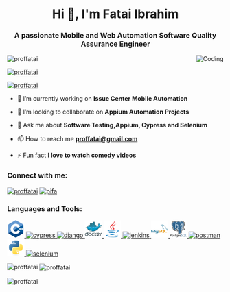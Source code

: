 
<h1 align="center">Hi 👋, I'm Fatai Ibrahim</h1>
<h3 align="center">A passionate Mobile and Web Automation Software Quality Assurance Engineer</h3>
<img align="right" alt="Coding"  style="width: 100vw height: auto display: block" src="https://github.com/proffatai/proffatai/assets/32229780/29a4fcce-bba7-4c57-9c20-4427dcbfa50e">

<p align="left"> <img src="https://komarev.com/ghpvc/?username=proffatai&label=Profile%20views&color=0e75b6&style=flat" alt="proffatai" /> </p>

<p align="left"> <a href="https://github.com/ryo-ma/github-profile-trophy"><img src="https://github-profile-trophy.vercel.app/?username=proffatai" alt="proffatai" /></a> </p>

<p align="left"> <a href="https://twitter.com/proffatai" target="blank"><img src="https://img.shields.io/twitter/follow/proffatai?logo=twitter&style=for-the-badge" alt="proffatai" /></a> </p>

- 🔭 I’m currently working on **Issue Center Mobile Automation**

- 👯 I’m looking to collaborate on **Appium Automation Projects**

- 💬 Ask me about **Software Testing,Appium, Cypress and Selenium**

- 📫 How to reach me **proffatai@gmail.com**

- ⚡ Fun fact **I love to watch comedy videos**

<h3 align="left">Connect with me:</h3>
<p align="left">
<a href="https://twitter.com/proffatai" target="blank"><img align="center" src="https://raw.githubusercontent.com/rahuldkjain/github-profile-readme-generator/master/src/images/icons/Social/twitter.svg" alt="proffatai" height="30" width="40" /></a>
<a href="https://linkedin.com/in/pifa" target="blank"><img align="center" src="https://raw.githubusercontent.com/rahuldkjain/github-profile-readme-generator/master/src/images/icons/Social/linked-in-alt.svg" alt="pifa" height="30" width="40" /></a>
</p>

<h3 align="left">Languages and Tools:</h3>
<p align="left"> <a href="https://www.w3schools.com/cpp/" target="_blank" rel="noreferrer"> <img src="https://raw.githubusercontent.com/devicons/devicon/master/icons/cplusplus/cplusplus-original.svg" alt="cplusplus" width="40" height="40"/> </a> <a href="https://www.cypress.io" target="_blank" rel="noreferrer"> <img src="https://raw.githubusercontent.com/simple-icons/simple-icons/6e46ec1fc23b60c8fd0d2f2ff46db82e16dbd75f/icons/cypress.svg" alt="cypress" width="40" height="40"/> </a> <a href="https://www.djangoproject.com/" target="_blank" rel="noreferrer"> <img src="https://cdn.worldvectorlogo.com/logos/django.svg" alt="django" width="40" height="40"/> </a> <a href="https://www.docker.com/" target="_blank" rel="noreferrer"> <img src="https://raw.githubusercontent.com/devicons/devicon/master/icons/docker/docker-original-wordmark.svg" alt="docker" width="40" height="40"/> </a> <a href="https://www.java.com" target="_blank" rel="noreferrer"> <img src="https://raw.githubusercontent.com/devicons/devicon/master/icons/java/java-original.svg" alt="java" width="40" height="40"/> </a> <a href="https://www.jenkins.io" target="_blank" rel="noreferrer"> <img src="https://www.vectorlogo.zone/logos/jenkins/jenkins-icon.svg" alt="jenkins" width="40" height="40"/> </a> <a href="https://www.mysql.com/" target="_blank" rel="noreferrer"> <img src="https://raw.githubusercontent.com/devicons/devicon/master/icons/mysql/mysql-original-wordmark.svg" alt="mysql" width="40" height="40"/> </a> <a href="https://www.postgresql.org" target="_blank" rel="noreferrer"> <img src="https://raw.githubusercontent.com/devicons/devicon/master/icons/postgresql/postgresql-original-wordmark.svg" alt="postgresql" width="40" height="40"/> </a> <a href="https://postman.com" target="_blank" rel="noreferrer"> <img src="https://www.vectorlogo.zone/logos/getpostman/getpostman-icon.svg" alt="postman" width="40" height="40"/> </a> <a href="https://www.python.org" target="_blank" rel="noreferrer"> <img src="https://raw.githubusercontent.com/devicons/devicon/master/icons/python/python-original.svg" alt="python" width="40" height="40"/> </a> <a href="https://www.selenium.dev" target="_blank" rel="noreferrer"> <img src="https://raw.githubusercontent.com/detain/svg-logos/780f25886640cef088af994181646db2f6b1a3f8/svg/selenium-logo.svg" alt="selenium" width="40" height="40"/> </a> </p>

<p><img align="left" src="https://github-readme-stats.vercel.app/api/top-langs?username=proffatai&show_icons=true&locale=en&layout=compact" alt="proffatai" /></p>

<p>&nbsp;<img align="center" src="https://github-readme-stats.vercel.app/api?username=proffatai&show_icons=true&locale=en" alt="proffatai" /></p>

<p><img align="center" src="https://github-readme-streak-stats.herokuapp.com/?user=proffatai&" alt="proffatai" /></p>
